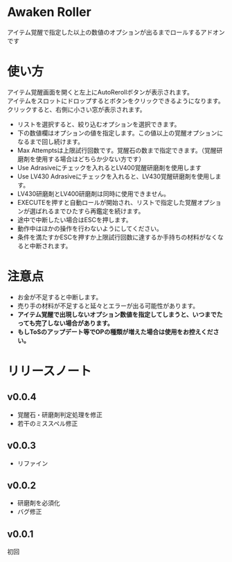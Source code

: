 # Awaken Roller
アイテム覚醒で指定した以上の数値のオプションが出るまでロールするアドオンです
# 使い方
アイテム覚醒画面を開くと左上にAutoRerollボタンが表示されます。  
アイテムをスロットにドロップするとボタンをクリックできるようになります。  
クリックすると、右側に小さい窓が表示されます。  

* リストを選択すると、絞り込むオプションを選択できます。
* 下の数値欄はオプションの値を指定します。この値以上の覚醒オプションになるまで回し続けます。
* Max Attemptsは上限試行回数です。覚醒石の数まで指定できます。（覚醒研磨剤を使用する場合はどちらか少ない方です）
* Use Adrasiveにチェックを入れるとLV400覚醒研磨剤を使用します
* Use LV430 Adrasiveにチェックを入れると、LV430覚醒研磨剤を使用します。
* LV430研磨剤とLV400研磨剤は同時に使用できません。
* EXECUTEを押すと自動ロールが開始され、リストで指定した覚醒オプションが選ばれるまでひたすら再鑑定を続けます。  
* 途中で中断したい場合はESCを押します。
* 動作中はほかの操作を行わないようにしてください。
* 条件を満たすかESCを押すか上限試行回数に達するか手持ちの材料がなくなると中断されます。

# 注意点
* お金が不足すると中断します。
* 売り手の材料が不足すると延々とエラーが出る可能性があります。
* __アイテム覚醒で出現しないオプション数値を指定してしまうと、いつまでたっても完了しない場合があります。__
* __もしToSのアップデート等でOPの種類が増えた場合は使用をお控えください。__
# リリースノート
## v0.0.4
* 覚醒石・研磨剤判定処理を修正
* 若干のミススペル修正

## v0.0.3
* リファイン
## v0.0.2
* 研磨剤を必須化
* バグ修正
## v0.0.1
初回

